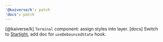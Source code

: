 ```yaml
---
'@kaiverse/k': patch
'docs': patch
---
```


[@kaiverse/k] `Terminal` component: assign styles into layer.
[docs] Switch to [Starlight](https://starlight.astro.build), add doc for `useDebouncedState` hook.

